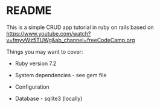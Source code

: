# README

This is a simple CRUD app tutorial in ruby on rails based on https://www.youtube.com/watch?v=fmyvWz5TUWg&ab_channel=freeCodeCamp.org

Things you may want to cover:

* Ruby version 7.2

* System dependencies - see gem file

* Configuration

* Database - sqlite3 (locally)

